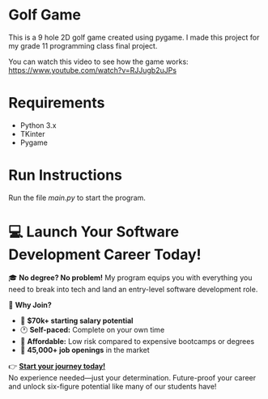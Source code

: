 # Golf Game

This is a 9 hole 2D golf game created using pygame. I made this project for my grade 11 programming class final project. 

You can watch this video to see how the game works: https://www.youtube.com/watch?v=RJJugb2uJPs

# Requirements
- Python 3.x
- TKinter
- Pygame

# Run Instructions
Run the file *main.py* to start the program.

# 💻 Launch Your Software Development Career Today!  

🎓 **No degree? No problem!** My program equips you with everything you need to break into tech and land an entry-level software development role.  

🚀 **Why Join?**  
- 💼 **$70k+ starting salary potential**  
- 🕐 **Self-paced:** Complete on your own time  
- 🤑 **Affordable:** Low risk compared to expensive bootcamps or degrees
- 🎯 **45,000+ job openings** in the market  

👉 **[Start your journey today!](https://techwithtim.net/dev)**  
No experience needed—just your determination. Future-proof your career and unlock six-figure potential like many of our students have!  
